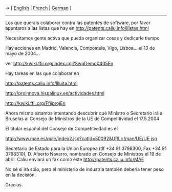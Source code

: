 -\> \[ [ English](SwpatxatraEn "wikilink") \| [
French](SwpatxatraFr "wikilink") \| [ German](SwpatxatraDe "wikilink")
\]

------------------------------------------------------------------------

Los que querais colaborar contra las patentes de software, por favor
apuntaros a las listas que hay en
<http://patents.caliu.info/llistes.html>

Necesitamos gente activa que pueda organizar cosas y dedicarle tiempo

Hay acciones en Madrid, Valencia, Compostela, Vigo, Lisboa\... el 13 de
mayo de 2004\...

ver <http://kwiki.ffii.org/index.cgi?SwpDemo0405En>

Hay tareas en las que colaborar en

<http://patents.caliu.info/llluita.html>

<http://proinnova.hispalinux.es/actividades.html>

<http://kwiki.ffii.org/FfiiprojEn>

Ahora mismo estamos intentando descubrir qué Ministro o Secretario irá a
Bruselas al Consejo de Ministros de la UE de Competitividad el 17.5.2004

El titular español del Consejo de Competitividad es el

<http://www.mae.es/mae/index2.jsp?catId=50092&URL=/mae/UE/UE.jsp>

Secretario de Estado para la Unión Europea (tlf +34 91 3798300, Fax +34
91 3798310), D. Alberto Navarro, nombrado en Consejo de Ministros el 19
de abril. Caliu enviará un fax como éste <http://patents.caliu.info/MAE>

No sé si irá sólo, pero el ministerio de industria también debería tener
peso en la decisión.

Gracias.
